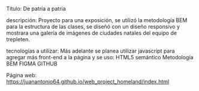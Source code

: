 Título: De patria a patria

descripción: Proyecto para una exposición, se utilizó la metodología BEM para la estructura de las clases, se diseñó con un diseño responsivo y mostrara una galería de imágenes de ciudades natales del equipo de trepleten.

tecnologías a utilizar: Más adelante se planea utilizar javascript para agregar más front-end a la página y se uso:
HTML5 semántico
Metodología BEM
FIGMA
GITHUB

Página web: https://juanantonio64.github.io/web_project_homeland/index.html
